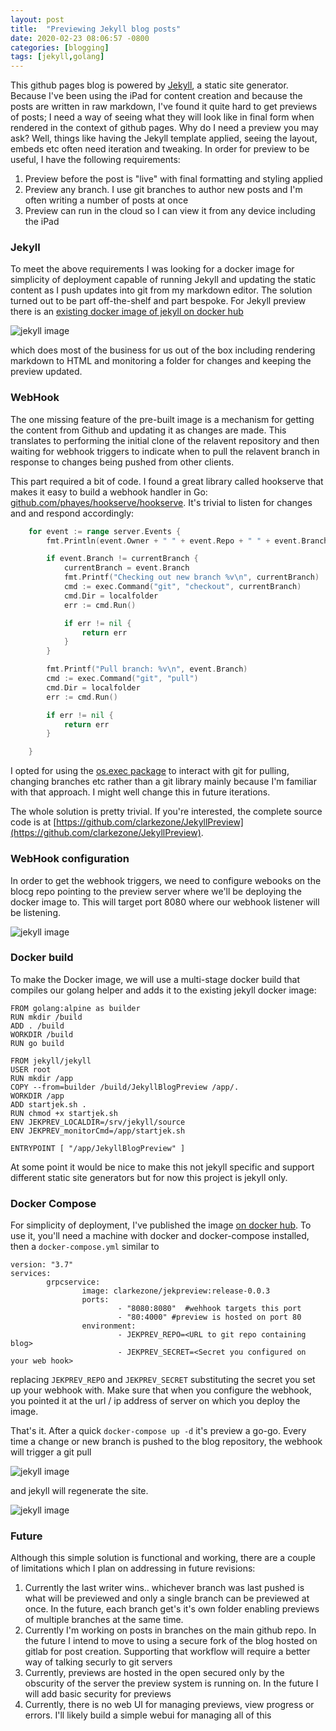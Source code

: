 ```yaml
---
layout: post
title:  "Previewing Jekyll blog posts"
date: 2020-02-23 08:06:57 -0800
categories: [blogging]
tags: [jekyll,golang]
---
```


This github pages blog is powered by [Jekyll](https://jekyllrb.com), a static site generator.  Because I've been using the iPad for content creation and because the posts are written in raw markdown, I've found it quite hard to get previews of posts; I need a way of  seeing what they will look like in final form when rendered in the context of github pages.  Why do I need a preview you may ask?  Well, things like having the Jekyll template applied, seeing the layout, embeds etc often need iteration and tweaking.  In order for preview to be useful, I have the following requirements:

1. Preview before the post is "live" with final formatting and styling applied
2. Preview any branch.  I use git branches to author new posts and I'm often writing a number of posts at once
3. Preview can run in the cloud so I can view it from any device including the iPad

### Jekyll

To meet the above requirements I was looking for a docker image for simplicity of deployment capable of running Jekyll and updating the static content as I push updates into git from my markdown editor.  The solution turned out to be part off-the-shelf and part bespoke.  For Jekyll preview there is an [existing docker image of jekyll on docker hub](https://hub.docker.com/r/jekyll/jekyll) 

![jekyll image](/static/img/2020-02-15-jekyllpreview/jekylljekyll.png)

which does most of the business for us out of the box including rendering markdown to HTML and monitoring a folder for changes and keeping the preview updated.

### WebHook

The one missing feature of the pre-built image is a mechanism for getting the content from Github and updating it as changes are made.  This translates to  performing the initial clone of the relavent repository and then waiting for webhook triggers to indicate when to pull the relavent branch in response to changes being pushed from other clients.

This part required a bit of code.  I found a great library called hookserve that makes it easy to build a webhook handler in Go: [github.com/phayes/hookserve/hookserve](github.com/phayes/hookserve/hookserve).  It's trivial to listen for changes and and respond accordingly:

```go
    for event := range server.Events {
		fmt.Println(event.Owner + " " + event.Repo + " " + event.Branch + " " + event.Commit)

		if event.Branch != currentBranch {
			currentBranch = event.Branch
			fmt.Printf("Checking out new branch %v\n", currentBranch)
			cmd := exec.Command("git", "checkout", currentBranch)
			cmd.Dir = localfolder
			err := cmd.Run()

			if err != nil {
				return err
			}
		}

		fmt.Printf("Pull branch: %v\n", event.Branch)
		cmd := exec.Command("git", "pull")
		cmd.Dir = localfolder
		err := cmd.Run()

		if err != nil {
			return err
		}

	}
```

I opted for using the [os.exec package](https://golang.org/pkg/os/exec/) to interact with git for pulling, changing branches etc rather than a git library mainly because I'm familiar with that approach.  I might well change this in future iterations.

The whole solution is pretty trivial.  If you're interested, the complete source code is at [https://github.com/clarkezone/JekyllPreview](https://github.com/clarkezone/JekyllPreview).

### WebHook configuration

In order to get the webhook triggers, we need to configure webooks on the blocg repo pointing to the preview server where we'll be deploying the docker image to.  This will target port 8080 where our webhook listener will be listening.

![jekyll image](/static/img/2020-02-15-jekyllpreview/webhookconfig.png)

### Docker build

To make the Docker image, we will use a multi-stage docker build that compiles our golang helper and adds it to the existing jekyll docker image:

```docker
FROM golang:alpine as builder
RUN mkdir /build
ADD . /build
WORKDIR /build
RUN go build

FROM jekyll/jekyll
USER root
RUN mkdir /app
COPY --from=builder /build/JekyllBlogPreview /app/.
WORKDIR /app
ADD startjek.sh .
RUN chmod +x startjek.sh
ENV JEKPREV_LOCALDIR=/srv/jekyll/source
ENV JEKPREV_monitorCmd=/app/startjek.sh

ENTRYPOINT [ "/app/JekyllBlogPreview" ]
```

At some point it would be nice to make this not jekyll specific and support different static site generators but for now this project is jekyll only.

### Docker Compose

For simplicity of deployment, I've published the image [on docker hub](https://hub.docker.com/repository/docker/clarkezone/jekpreview).  To use it, you'll need a machine with docker and docker-compose installed, then a `docker-compose.yml` similar to

```docker-compose
version: "3.7"
services:
        grpcservice:
                image: clarkezone/jekpreview:release-0.0.3
                ports:
                        - "8080:8080"  #wehhook targets this port
                        - "80:4000" #preview is hosted on port 80
                environment:
                        - JEKPREV_REPO=<URL to git repo containing blog>
                        - JEKPREV_SECRET=<Secret you configured on your web hook>
```
replacing `JEKPREV_REPO` and `JEKPREV_SECRET` substituting the secret you set up your webhook with.  Make sure that when you configure the webhook, you pointed it at the url / ip address of server on which you deploy the image.

That's it.  After a quick `docker-compose up -d` it's preview a go-go.  Every time a change or new branch is pushed to the blog repository, the webhook will trigger a git pull

![jekyll image](/static/img/2020-02-15-jekyllpreview/webhookfire.png)

and jekyll will regenerate the site.

![jekyll image](/static/img/2020-02-15-jekyllpreview/preview.jpeg)

### Future
Although this simple solution is functional and working, there are a couple of limitations which I plan on addressing in future revisions:

1. Currently the last writer wins.. whichever branch was last pushed is what will be previewed and only a single branch can be previewed at once.  In the future, each branch get's it's own folder enabling previews of multiple branches at the same time.  
2. Currently I'm working on posts in branches on the main github repo.  In the future I intend to move to using a secure fork of the blog hosted on gitlab for post creation.  Supporting that workflow will require a better way of talking securly to git servers
3. Currently, previews are hosted in the open secured only by the obscurity of the server the preview system is running on.  In the future I will add  basic security for previews
4. Currently, there is no web UI for managing previews, view progress or errors.  I'll likely build a simple webui for managing all of this


